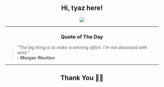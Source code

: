 <h2 align="center"> Hi, tyaz here!</h2>

<p align="center">
<a href="https://github.com/tyazx" alt="github streak"><img src="https://dvst-streak.herokuapp.com/?user=tyazx&theme=tokyonight&fire=DD472C"></a>
</p>

<hr>
<h3 align="center">Quote of The Day</h3>
<p align="center">
<blockquote>
<i>"The big thing is to make a winning effort. I'm not obsessed with wins."</i>
<br>
<b>- Morgan Wootten</b>
</blockquote>
</p>


<hr>
<h2 align="center">Thank You 🙏🏼</h2>
